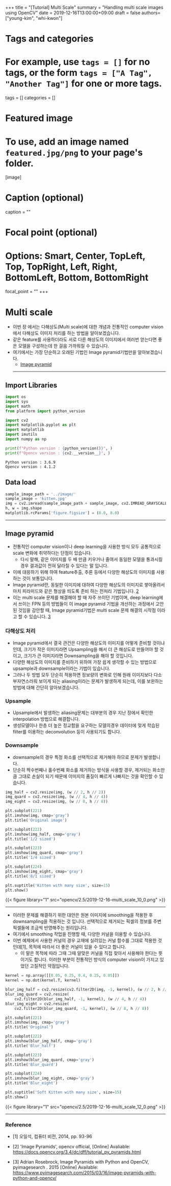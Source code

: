 
+++
title = "[Tutorial] Multi Scale"
summary = "Handling multi scale images using OpenCV"
date = 2019-12-16T13:00:00+09:00
draft = false
authors=["young-kim", "whi-kwon"]
# Tags and categories
# For example, use `tags = []` for no tags, or the form `tags = ["A Tag", "Another Tag"]` for one or more tags.
tags = []
categories = []

# Featured image
# To use, add an image named `featured.jpg/png` to your page's folder.
[image]
  # Caption (optional)
  caption = ""

  # Focal point (optional)
  # Options: Smart, Center, TopLeft, Top, TopRight, Left, Right, BottomLeft, Bottom, BottomRight
  focal_point = ""
+++
# Multi scale
* 이번 장 에서는 다해상도(Multi scale)에 대한 개념과 전통적인 computer vision에서 다해상도 이미지 처리를 하는 방법을 알아보겠습니다.
* 같은 feature를 사용하더라도 서로 다른 해상도의 이미지에서 여러번 얻는다면 좋은 모델을 구성하는데 한 걸음 가까워질 수 있습니다.
* 여기에서는 가장 단순하고 오래된 기법인 Image pyramid기법만을 알아보겠습니다.
    - [Image pyramid](#ref_1)
    ---

## Import Libraries


```python
import os
import sys
import math
from platform import python_version

import cv2
import matplotlib.pyplot as plt
import matplotlib
import imutils
import numpy as np

print(f"Python version : {python_version()}", )
print(f"Opencv version : {cv2.__version__}", )
```

    Python version : 3.6.9
    Opencv version : 4.1.2


## Data load


```python
sample_image_path = '../image/'
sample_image = 'kitten.jpg'
img = cv2.imread(sample_image_path + sample_image, cv2.IMREAD_GRAYSCALE)
h, w = img.shape
matplotlib.rcParams['figure.figsize'] = (8.0, 8.0)
```

---
## Image&nbsp;pyramid
* 전통적인 computer vision이나 deep learning을 사용한 방식 모두 공통적으로 scale 변화에 취약하다는 단점이 있습니다.
    * 다시 말해, 같은 이미지를 두 배 만큼 키우거나 줄여서 동일한 모델을 통과시킬 경우 결과값이 전혀 달라질 수 있다는 말 입니다.
* 이에 대응하기 위해 하여 feature추출, 추론 등에서 다양한 해상도의 이미지를 사용하는 것이 보통입니다.
* Image pyramid란, 동일한 이미지에 대하여 다양한 해상도의 이미지로 쌓아올려서 마치 피라미드와 같은 형상을 띄도록 준비 하는 전처리 기법입니다. [2](#ref_2)
* 이는 multi scale 문제를 해결해야 할 때 자주 쓰이던 기법이며, deep learning에서 쓰이는 FPN 등의 방법들이 이 image pyramid 기법을 개선하는 과정에서 고안된 것임을 감안할 때, Image pyramid기법은 multi scale 문제 해결의 시작점 이라고 할 수 있습니다. [3](#ref_3)


### 다해상도 처리
* Image pyramid에서 결국 관건은 다양한 해상도의 이미지를 어떻게 준비할 것이냐 인데, 크기가 작은 이미지라면 Upsampling을 해서 더 큰 해상도로 만들어야 할 것이고, 크기가 큰 이미지라면 Downsampling을 해야 할 것입니다.
* 다양한 해상도의 이미지를 준비하기 위하여 가장 쉽게 생각할 수 있는 방법으로 upsample과 downsample이라는 기법이 있습니다.
* 그러나 두 방법 모두 단순히 적용하면 정보량의 변화로 인해 원래 이미지보다 다소 부자연스러워 보이게 되는 aliasing이라는 문제가 발생하게 되는데, 이를 보완하는 방법에 대해 간단히 알아보겠습니다.

### Upsample
* Upsample에서 발생하는 aliasing문제는 대부분의 경우 지난 장에서 확인한 interpolation 방법으로 해결합니다.
* 생성모델이나 한층 더 높은 정교함을 요구하는 모델의경우 데이터에 맞게 학습된 filter를 이용하는 deconvolution 등이 사용되기도 합니다.

### Downsample

* downsample의 경우 특정 화소를 선택적으로 제거해야 하므로 문제가 발생합니다.
* 단순히 짝수번째나 홀수번째 화소를 제거하는 방식을 사용할 경우, 제거되는 화소만큼 그대로 손실이 되기 때문에 이미지의 품질이 빠르게 나빠지는 것을 확인할 수 있습니다.


```python
img_half = cv2.resize(img, (w // 2, h // 2))
img_quard = cv2.resize(img, (w // 4, h // 4))
img_eight = cv2.resize(img, (w // 8, h // 8))

plt.subplot(221)
plt.imshow(img, cmap='gray')
plt.title('Original image')

plt.subplot(222)
plt.imshow(img_half, cmap='gray')
plt.title('1/2 sized')

plt.subplot(223)
plt.imshow(img_quard, cmap='gray')
plt.title('1/4 sized')

plt.subplot(224)
plt.imshow(img_eight, cmap='gray')
plt.title('8/1 sized')

plt.suptitle('Kitten with many size', size=15)
plt.show()
```

{{< figure library="1" src="opencv/2.5/2019-12-16-multi_scale_10_0.png" >}}


---
* 이러한 문제를 해결하기 위한 대안은 원본 이미지에 smoothing을 적용한 후 downsampling을 적용하는 것 입니다. 선택적으로 제거되는 픽셀의 정보를 주변 픽셀들에 조금씩 반영해주는 원리입니다.
* 여기에서 smoothing 작업을 진행할 때, 다양한 커널을 이용할 수 있습니다.
* 이번 예제에서 사용한 커널의 경우 교재에 실려있는 커널 함수를 그대로 적용한 것인데[1], 목적에 따라서 더 좋은 커널이 있을 수 있다고 합니다.
    * 이 말은 목적에 따라 그때 그때 알맞은 커널을 직접 찾아서 사용해야 한다는 뜻이기도 합니다. 이러한 부분이 전통적인 방식의 computer vision이 가지고 있었던 고질적인 약점입니다.


```python
kernel = np.array([[0.05, 0.25, 0.4, 0.25, 0.05]])
kernel = np.dot(kernel.T, kernel)

blur_img_half = cv2.resize(cv2.filter2D(img, -1, kernel), (w // 2, h // 2))
blur_img_quard = cv2.resize(
    cv2.filter2D(blur_img_half, -1, kernel), (w // 4, h // 4))
blur_img_eight = cv2.resize(
    cv2.filter2D(blur_img_quard, -1, kernel), (w // 8, h // 8))

plt.subplot(221)
plt.imshow(img, cmap='gray')
plt.title('Original')

plt.subplot(222)
plt.imshow(blur_img_half, cmap='gray')
plt.title('Blur_half')

plt.subplot(223)
plt.imshow(blur_img_quard, cmap='gray')
plt.title('Blur_quard')

plt.subplot(224)
plt.imshow(blur_img_eight, cmap='gray')
plt.title('Blur_eight')

plt.suptitle('Soft Kitten with many size', size=15)
plt.show()
```


{{< figure library="1" src="opencv/2.5/2019-12-16-multi_scale_12_0.png" >}}


---
### Reference
* [1] 오일석, 컴퓨터 비전, 2014, pp. 93-96
<a id="ref_2"></a>

* [2] 'Image Pyramids', opencv official, [Online] Avaliable: https://docs.opencv.org/3.4/dc/dff/tutorial_py_pyramids.html
<a id="ref_3"></a>

* [3] Adrian Rosebrock, Image Pyramids with Python and OpenCV, pyimagesearch . 2015 [Online] Available: https://www.pyimagesearch.com/2015/03/16/image-pyramids-with-python-and-opencv/
